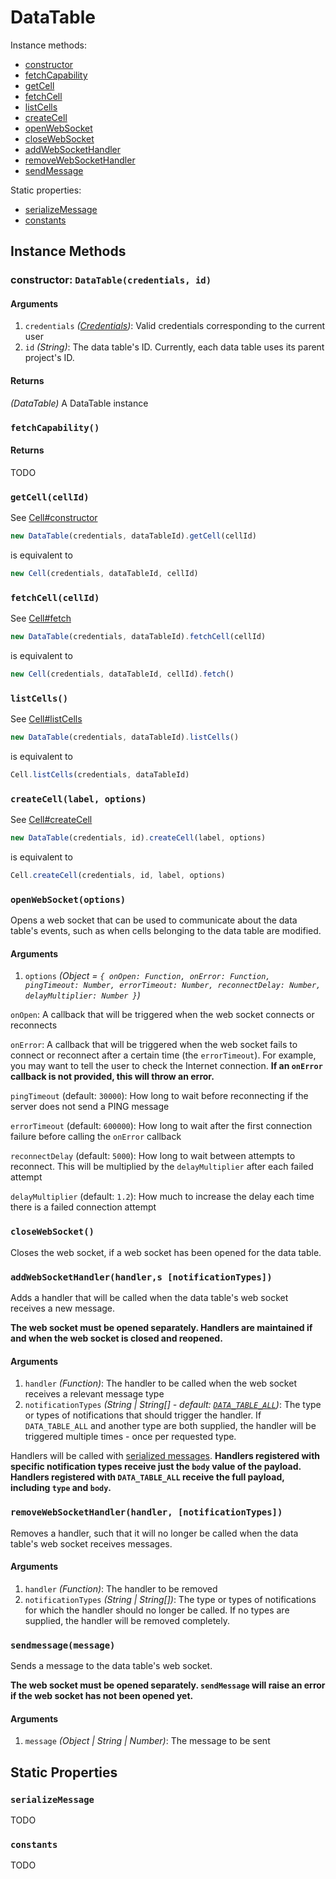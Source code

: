# DataTable

Instance methods:

* [constructor](./DataTable.md#constructor)
* [fetchCapability](./DataTable.md#fetchcapability)
* [getCell](./DataTable.md#getcell)
* [fetchCell](./DataTable.md#fetchcell)
* [listCells](./DataTable.md#listcells)
* [createCell](./DataTable.md#createcell)
* [openWebSocket](./DataTable.md#openwebsocket)
* [closeWebSocket](./DataTable.md#closewebsocket)
* [addWebSocketHandler](./DataTable.md#addWebSocketHandler)
* [removeWebSocketHandler](./DataTable.md#removeWebSocketHandler)
* [sendMessage](./DataTable.md#sendMessage)

Static properties:

* [serializeMessage](./DataTable.md#serializeMessage)
* [constants](./DataTable.md#constants)

## Instance Methods

### <a id="constructor"></a>constructor: `DataTable(credentials, id)`

#### Arguments

1. `credentials` *([Credentials](../Glossary.md#credentials))*: Valid
credentials corresponding to the current user
1. `id` *(String)*: The data table's ID. Currently, each data table uses its
parent project's ID.

#### Returns

*(DataTable)* A DataTable instance

### <a id="fetchcapability"></a>`fetchCapability()`

#### Returns

TODO

### <a id="getcell"></a>`getCell(cellId)`

See [Cell#constructor](./Cell.md#constructor)

```js
new DataTable(credentials, dataTableId).getCell(cellId)
```

is equivalent to

```js
new Cell(credentials, dataTableId, cellId)
```

### <a id="fetchcell"></a>`fetchCell(cellId)`

See [Cell#fetch](./Cell.md#fetch)

```js
new DataTable(credentials, dataTableId).fetchCell(cellId)
```

is equivalent to

```js
new Cell(credentials, dataTableId, cellId).fetch()
```

### <a id="listcells"></a>`listCells()`

See [Cell#listCells](./Cell.md#listcells)

```js
new DataTable(credentials, dataTableId).listCells()
```

is equivalent to

```js
Cell.listCells(credentials, dataTableId)
```

### <a id="createcell"></a>`createCell(label, options)`

See [Cell#createCell](./Cell.md#createcell)

```js
new DataTable(credentials, id).createCell(label, options)
```

is equivalent to

```js
Cell.createCell(credentials, id, label, options)
```

### <a id="openwebsocket"></a>`openWebSocket(options)`

Opens a web socket that can be used to communicate about the data table's
events, such as when cells belonging to the data table are modified.

#### Arguments

1. `options` *(Object = `{ onOpen: Function, onError: Function, pingTimeout:
Number, errorTimeout: Number, reconnectDelay: Number,
delayMultiplier: Number }`)*

  `onOpen`: A callback that will be triggered when the web socket connects or
  reconnects

  `onError`: A callback that will be triggered when the web socket fails to
  connect or reconnect after a certain time (the `errorTimeout`). For example,
  you may want to tell the user to check the Internet connection. **If an
  `onError` callback is not provided, this will throw an error.**

  `pingTimeout` (default: `30000`): How long to wait before reconnecting if the
  server does not send a PING message

  `errorTimeout` (default: `600000`): How long to wait after the first
  connection failure before calling the `onError` callback

  `reconnectDelay` (default: `5000`): How long to wait between attempts to
  reconnect. This will be multiplied by the `delayMultiplier` after each failed
  attempt

  `delayMultiplier` (default: `1.2`): How much to increase the delay each time
  there is a failed connection attempt

### <a id="closewebsocket"></a>`closeWebSocket()`

Closes the web socket, if a web socket has been opened for the data table.

### <a id="addwebsockethandler"></a>`addWebSocketHandler(handler,s [notificationTypes])`

Adds a handler that will be called when the data table's web socket receives a
new message.

**The web socket must be opened separately. Handlers are maintained if and when
the web socket is closed and reopened.**

#### Arguments

1. `handler` *(Function)*: The handler to be called when the web socket receives
a relevant message type
1. `notificationTypes` *(String | String[] - default:
[`DATA_TABLE_ALL`](DataTable.md#constants))*: The type or types of notifications
that should trigger the handler. If `DATA_TABLE_ALL` and another type are both
supplied, the handler will be triggered multiple times - once per requested
type.

Handlers will be called with
[serialized messages](DataTable.md#serializeMessage). **Handlers registered with
specific notification types receive just the `body` value of the payload.
Handlers registered with `DATA_TABLE_ALL` receive the full payload, including
`type` and `body`.**

### <a id="removewebsockethandler"></a>`removeWebSocketHandler(handler, [notificationTypes])`

Removes a handler, such that it will no longer be called when the data table's
web socket receives messages.

#### Arguments

1. `handler` *(Function)*: The handler to be removed
1. `notificationTypes` *(String | String[])*: The type or types of notifications
for which the handler should no longer be called. If no types are supplied, the
handler will be removed completely.

### <a id="sendmessage"></a>`sendmessage(message)`

Sends a message to the data table's web socket.

**The web socket must be opened separately. `sendMessage` will raise an error if
the web socket has not been opened yet.**

#### Arguments

1. `message` *(Object | String | Number)*: The message to be sent

## Static Properties

### <a id="serializemessage"></a>`serializeMessage`

TODO

### <a id="constants"></a>`constants`

TODO
